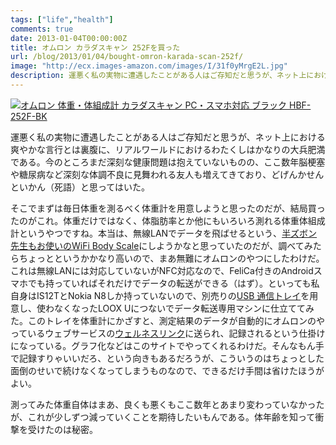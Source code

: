 ```yaml
---
tags: ["life","health"]
comments: true
date: 2013-01-04T00:00:00Z
title: オムロン カラダスキャン 252Fを買った
url: /blog/2013/01/04/bought-omron-karada-scan-252f/
image: "http://ecx.images-amazon.com/images/I/31f0yMrgE2L.jpg"
description: 運悪く私の実物に遭遇したことがある人はご存知だと思うが、ネット上における爽やかな言行とは裏腹に、リアルワールドにおけるわたくしはかなりの大兵肥満である。今のところまだ深刻な健康問題は抱えていないものの、ここ数年脳梗塞や糖尿病など深刻な体調不良に見舞われる友人も増えてきており、どげんかせんといかん（死語）と思ってはいた。
---
```

<a href="http://www.amazon.co.jp/exec/obidos/ASIN/B0093E9OQK/myhumangetsme-22/ref=nosim/" name="amazletlink" target="_blank"><img src="http://ecx.images-amazon.com/images/I/31f0yMrgE2L.jpg" alt="オムロン 体重・体組成計 カラダスキャン PC・スマホ対応 ブラック HBF-252F-BK" style="border: none;" /></a>

運悪く私の実物に遭遇したことがある人はご存知だと思うが、ネット上における爽やかな言行とは裏腹に、リアルワールドにおけるわたくしはかなりの大兵肥満である。今のところまだ深刻な健康問題は抱えていないものの、ここ数年脳梗塞や糖尿病など深刻な体調不良に見舞われる友人も増えてきており、どげんかせんといかん（死語）と思ってはいた。

そこでまずは毎日体重を測るべく体重計を用意しようと思ったのだが、結局買ったのがこれ。体重だけではなく、体脂肪率とか他にもいろいろ測れる体重体組成計というやつですね。本当は、無線LANでデータを飛ばせるという、[半ズボン先生もお使いの](http://hanzubon.jp/node/4979/)[WiFi Body Scale](http://www.amazon.co.jp/gp/product/B00327A5EE/ref=as_li_ss_tl?ie=UTF8&tag=myhumangetsme-22&linkCode=as2&camp=247&creative=7399&creativeASIN=B00327A5EE)にしようかなと思っていたのだが、調べてみたらちょっとというかかなり高いので、まあ無難にオムロンのやつにしたわけだ。これは無線LANには対応していないがNFC対応なので、FeliCa付きのAndroidスマホでも持っていればそれだけでデータの転送ができる（はず）。といっても私自身はIS12TとNokia N8しか持っていないので、別売りの[USB 通信トレイ](http://www.amazon.co.jp/gp/product/B0073N17HC/ref=as_li_ss_tl?ie=UTF8&tag=myhumangetsme-22&linkCode=as2&camp=247&creative=7399&creativeASIN=B0073N17HC)を用意し、使わなくなったLOOX Uにつないでデータ転送専用マシンに仕立ててみた。このトレイを体重計にかざすと、測定結果のデータが自動的にオムロンのやっているウェブサービスの[ウェルネスリンク](http://www.wellnesslink.jp)に送られ、記録されるという仕掛けになっている。グラフ化などはこのサイトでやってくれるわけだ。そんなもん手で記録すりゃいいだろ、という向きもあるだろうが、こういうのはちょっとした面倒のせいで続けなくなってしまうものなので、できるだけ手間は省けたほうがよい。

測ってみた体重自体はまあ、良くも悪くもここ数年とあまり変わっていなかったが、これが少しずつ減っていくことを期待したいもんである。体年齢を知って衝撃を受けたのは秘密。
